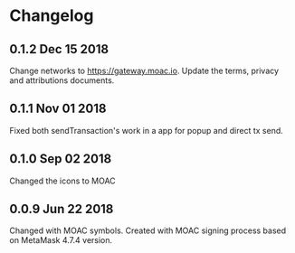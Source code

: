 # Changelog

## 0.1.2 Dec 15 2018
Change networks to https://gateway.moac.io. Update  the terms, privacy and attributions documents.

## 0.1.1 Nov 01 2018
Fixed both sendTransaction's work in a app for popup and direct tx
 send.

## 0.1.0 Sep 02 2018
Changed the icons to MOAC

## 0.0.9 Jun 22 2018
Changed with MOAC symbols.
Created with MOAC signing process based on MetaMask 4.7.4 version.
